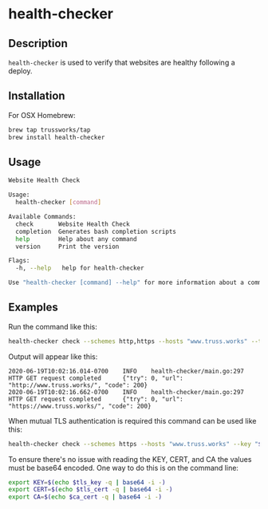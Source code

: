 # health-checker

## Description

`health-checker` is used to verify that websites are healthy following a deploy.

## Installation

For OSX Homebrew:

```sh
brew tap trussworks/tap
brew install health-checker
```

## Usage

```sh
Website Health Check

Usage:
  health-checker [command]

Available Commands:
  check       Website Health Check
  completion  Generates bash completion scripts
  help        Help about any command
  version     Print the version

Flags:
  -h, --help   help for health-checker

Use "health-checker [command] --help" for more information about a command.
```

## Examples

Run the command like this:

```sh
health-checker check --schemes http,https --hosts "www.truss.works" --tries 10 --backoff 3 --log-level info --timeout 15m --paths "/"
```

Output will appear like this:

```text
2020-06-19T10:02:16.014-0700    INFO    health-checker/main.go:297      HTTP GET request completed      {"try": 0, "url": "http://www.truss.works/", "code": 200}
2020-06-19T10:02:16.662-0700    INFO    health-checker/main.go:297      HTTP GET request completed      {"try": 0, "url": "https://www.truss.works/", "code": 200}
```

When mutual TLS authentication is required this command can be used like this:

```sh
health-checker check --schemes https --hosts "www.truss.works" --key "${KEY}" --cert "${CERT}" --ca "${CA}" --tries 10 --backoff 3 --log-level info --timeout 15m
```

To ensure there's no issue with reading the KEY, CERT, and CA the values must be base64 encoded. One way to do this is
on the command line:

```sh
export KEY=$(echo $tls_key -q | base64 -i -)
export CERT=$(echo $tls_cert -q | base64 -i -)
export CA=$(echo $ca_cert -q | base64 -i -)
```
